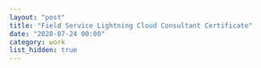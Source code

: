 ```yaml
---
layout: "post"
title: "Field Service Lightning Cloud Consultant Certificate"
date: "2020-07-24 00:00"
category: work
list_hidden: true
---
```

